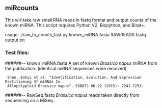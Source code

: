 ## miRcounts

This will take raw small RNA reads in fastq format and output counts of
the known miRNA. 
This script requires Python V2, Biopython, and Blast+.
 
usage: ./raw_to_counts_fast.py known_miRNA.fasta RAWREADS.fastq output.txt 

### Test files:

######-- known_miRNA.fasta
A set of known *Brassica napus* miRNA from the publication: (identical miRNA sequences were removed)
 
     Shen, Enhui et al. "Identification, Evolution, And Expression Partitioning Of miRNAs In 
     Allopolyploid Brassica napus". EXBOTJ 66.22 (2015): 7241-7253.
 
######-- RawSeq.fastq
*Brassica napus* reads taken directly from sequencing on a MiSeq. 
